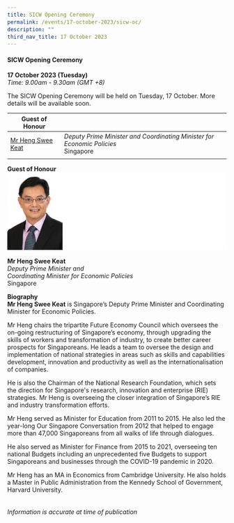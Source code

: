 ```yaml
---
title: SICW Opening Ceremony
permalink: /events/17-october-2023/sicw-oc/
description: ""
third_nav_title: 17 October 2023
---
```

#### **SICW Opening Ceremony**

**17 October 2023 (Tuesday)**  
*Time: 9.00am - 9.30am (GMT +8)*

The SICW Opening Ceremony will be held on Tuesday, 17 October. More details will be available soon.


|**Guest of Honour**    |                                                              |
|------|------|
| [Mr Heng Swee Keat](/speakers/mr-heng-swee-keat/)  | *Deputy Prime Minister and Coordinating Minister for Economic Policies* <br>Singapore                |
| | 

**Guest of Honour**
![](/images/2023%20Speakers/mr%20heng%20swee%20keat.png)

**Mr Heng Swee Keat**
<br>*Deputy Prime Minister and <br>Coordinating Minister for Economic Policies*
<br>Singapore

**Biography**
<br>**Mr Heng Swee Keat** is Singapore’s Deputy Prime Minister and Coordinating Minister for Economic Policies. 

Mr Heng chairs the tripartite Future Economy Council which oversees the on-going restructuring of Singapore’s economy, through upgrading the skills of workers and transformation of industry, to create better career prospects for Singaporeans. He leads a team to oversee the design and implementation of national strategies in areas such as skills and capabilities development, innovation and productivity as well as the internationalisation of companies. 

He is also the Chairman of the National Research Foundation, which sets the direction for Singapore's research, innovation and enterprise (RIE) strategies. Mr Heng is overseeing the closer integration of Singapore’s RIE and industry transformation efforts. 

Mr Heng served as Minister for Education from 2011 to 2015. He also led the year-long Our Singapore Conversation from 2012 that helped to engage more than 47,000 Singaporeans from all walks of life through dialogues. 

He also served as Minister for Finance from 2015 to 2021, overseeing ten national Budgets including an unprecedented five Budgets to support Singaporeans and businesses through the COVID-19 pandemic in 2020. 

Mr Heng has an MA in Economics from Cambridge University. He also holds a Master in Public Administration from the Kennedy School of Government, Harvard University.
<br><br><br>
*Information is accurate at time of publication*